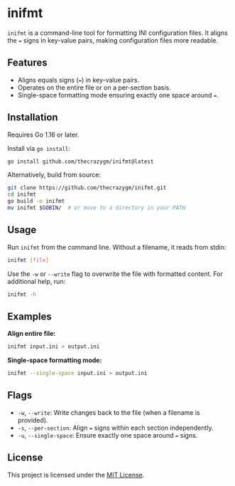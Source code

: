 # inifmt

`inifmt` is a command-line tool for formatting INI configuration files. It aligns the `=` signs in key-value pairs, making configuration files more readable.

## Features

- Aligns equals signs (`=`) in key-value pairs.
- Operates on the entire file or on a per-section basis.
- Single-space formatting mode ensuring exactly one space around `=`.

## Installation

Requires Go 1.16 or later.

Install via `go install`:

```bash
go install github.com/thecrazygm/inifmt@latest
```

Alternatively, build from source:

```bash
git clone https://github.com/thecrazygm/inifmt.git
cd inifmt
go build -o inifmt
mv inifmt $GOBIN/  # or move to a directory in your PATH
```

## Usage

Run `inifmt` from the command line. Without a filename, it reads from stdin:

```bash
inifmt [file]
```

Use the `-w` or `--write` flag to overwrite the file with formatted content. For additional help, run:

```bash
inifmt -h
```

## Examples

**Align entire file:**

```bash
inifmt input.ini > output.ini
```

**Single-space formatting mode:**

```bash
inifmt --single-space input.ini > output.ini
```

## Flags

- `-w`, `--write`: Write changes back to the file (when a filename is provided).
- `-s`, `--per-section`: Align `=` signs within each section independently.
- `-u`, `--single-space`: Ensure exactly one space around `=` signs.

## License

This project is licensed under the [MIT License](LICENSE).
